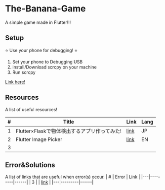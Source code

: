 # The-Banana-Game
A simple game made in Flutter!!!

## Setup

:star: Use your phone for debugging! :star: 

1. Set your phone to Debugging USB
1. install/Download scrcpy on your machine
1. Run scrcpy

[Link here!](https://ferilukmansyah.medium.com/easy-way-to-setup-your-android-device-to-run-flutter-project-28bddf0fa7f1)


## Resources

A list of useful resources!

| # | Title | Link | Lang |
|---|---------|------|------|
|  1 |    Flutter×Flaskで物体検出するアプリ作ってみた!     |  [link](https://zenn.dev/wakanao/articles/80a59ce3f27580)    |   JP   |
|  2 |     Flutter Image Picker    |   [link](https://educity.app/flutter/how-to-pick-an-image-from-gallery-and-display-it-in-flutter)   |  EN    |
|  3 |         |      |      |


## Error&Solutions

A list of links that are useful when error(s) occur.
| # | Error | Link |
|---|---------|------|
|  3 |         |  [link](https://qiita.com/MtDeity/items/f485cac96f982f81618d)    |
|---|---------|------|
